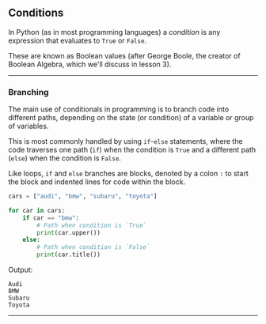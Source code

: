 ## Conditions

In Python (as in most programming languages) a *condition* is any 
expression that evaluates to `True` or `False`.

These are known as Boolean values (after George Boole, the creator of
Boolean Algebra, which we'll discuss in lesson 3).

---

### Branching

The main use of conditionals in programming is to branch code into 
different paths, depending on the state (or condition) of a variable or
group of variables.

This is most commonly handled by using `if`-`else` statements, where the
code traverses one path (`if`) when the condition is `True` and a different
path (`else`) when the condition is `False`.

Like loops, `if` and `else` branches are blocks, denoted by a colon `:` to 
start the block and indented lines for code within the block.

```python
cars = ["audi", "bmw", "subaru", "toyota"]

for car in cars:
    if car == "bmw":
        # Path when condition is `True`
        print(car.upper())
    else:
        # Path when condition is `False`
        print(car.title())
```

Output:

```
Audi
BMW
Subaru
Toyota
```

---
